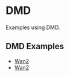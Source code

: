 # DMD

Examples using DMD.

## DMD Examples

- [Wan2](Wan2.1-T2V.md)
- [Wan2](Wan2.2-TI2V-5B-Diffusers.md)

